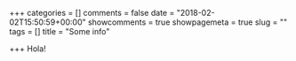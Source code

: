 +++
categories = []
comments = false
date = "2018-02-02T15:50:59+00:00"
showcomments = true
showpagemeta = true
slug = ""
tags = []
title = "Some info"

+++
Hola!